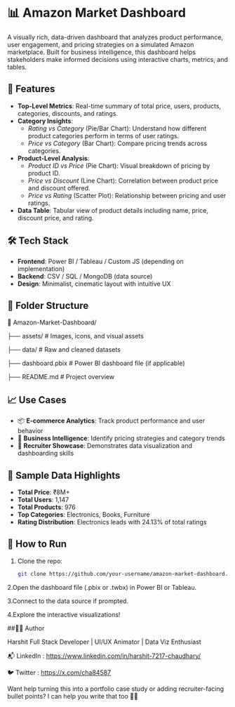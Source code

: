 # 📊 Amazon Market Dashboard

A visually rich, data-driven dashboard that analyzes product performance, user engagement, and pricing strategies on a simulated Amazon marketplace. Built for business intelligence, this dashboard helps stakeholders make informed decisions using interactive charts, metrics, and tables.

## 🚀 Features

- **Top-Level Metrics**: Real-time summary of total price, users, products, categories, discounts, and ratings.
- **Category Insights**:
  - *Rating vs Category* (Pie/Bar Chart): Understand how different product categories perform in terms of user ratings.
  - *Price vs Category* (Bar Chart): Compare pricing trends across categories.
- **Product-Level Analysis**:
  - *Product ID vs Price* (Pie Chart): Visual breakdown of pricing by product ID.
  - *Price vs Discount* (Line Chart): Correlation between product price and discount offered.
  - *Price vs Rating* (Scatter Plot): Relationship between pricing and user ratings.
- **Data Table**: Tabular view of product details including name, price, discount price, and rating.

## 🛠️ Tech Stack

- **Frontend**: Power BI / Tableau / Custom JS (depending on implementation)
- **Backend**: CSV / SQL / MongoDB (data source)
- **Design**: Minimalist, cinematic layout with intuitive UX

## 📂 Folder Structure

📁 Amazon-Market-Dashboard/ 

├── assets/ # Images, icons, and visual assets 

├── data/ # Raw and cleaned datasets 

├── dashboard.pbix # Power BI dashboard file (if applicable) 

├── README.md # Project overview


## 📈 Use Cases

- 📦 **E-commerce Analytics**: Track product performance and user behavior
- 🧠 **Business Intelligence**: Identify pricing strategies and category trends
- 🎯 **Recruiter Showcase**: Demonstrates data visualization and dashboarding skills

## 🧪 Sample Data Highlights

- **Total Price**: ₹8M+
- **Total Users**: 1,147
- **Total Products**: 976
- **Top Categories**: Electronics, Books, Furniture
- **Rating Distribution**: Electronics leads with 24.13% of total ratings

## 🧰 How to Run

1. Clone the repo:
   ```bash
   git clone https://github.com/your-username/amazon-market-dashboard.git

2.Open the dashboard file (.pbix or .twbx) in Power BI or Tableau.

3.Connect to the data source if prompted.

4.Explore the interactive visualizations!

##🙋‍♂️ Author

Harshit Full Stack Developer | UI/UX Animator | Data Viz Enthusiast 

📬 LinkedIn : https://www.linkedin.com/in/harshit-7217-chaudhary/

🐦 Twitter : https://x.com/cha84587


Want help turning this into a portfolio case study or adding recruiter-facing bullet points? I can help you write that too 💼✨
